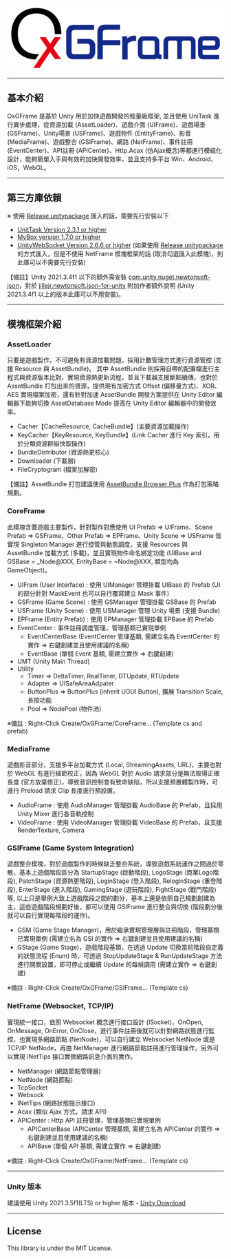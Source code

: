 ![OxGFrame](Docs/OxGFrame_Logo.png)

---

## 基本介紹

OxGFrame 是基於 Unity 用於加快遊戲開發的輕量級框架, 並且使用 UniTask 進行異步處理，從資源加載 (AssetLoader)、遊戲介面 (UIFrame)、遊戲場景 (GSFrame)、Unity場景 (USFrame)、遊戲物件 (EntityFrame)、影音 (MediaFrame)、遊戲整合 (GSIFrame)、網路 (NetFrame)、事件註冊 (EventCenter)、API註冊 (APICenter)、Http.Acax (仿Ajax概念)等都進行模組化設計，能夠簡單入手與有效的加快開發效率，並且支持多平台 Win、Android、iOS，WebGL。

---

## 第三方庫依賴
※ 使用 [Release unitypackage](https://github.com/michael811125/OxGFrame/releases) 匯入的話，需要先行安裝以下

- [UnitTask Version 2.3.1 or higher](https://github.com/Cysharp/UniTask)
- [MyBox version 1.7.0 or higher](https://github.com/Deadcows/MyBox)
- [UnityWebSocket Version 2.6.6 or higher](https://github.com/psygames/UnityWebSocket) (如果使用 [Release unitypackage](https://github.com/michael811125/OxGFrame/releases) 的方式匯入，但是不使用 NetFrame 模塊框架的話 (取消勾選匯入此模塊)，則此庫可以不需要先行安裝)

【備註】Unity 2021.3.4f1 以下的額外需安裝 [com.unity.nuget.newtonsoft-json](https://github.com/jilleJr/Newtonsoft.Json-for-Unity/wiki/Install-official-via-UPM)，對於 [jillejr.newtonsoft.json-for-unity](https://github.com/jilleJr/Newtonsoft.Json-for-Unity/issues/145) 附加作者額外說明 (Unity 2021.3.4f1 以上的版本此庫可以不用安裝)。

---

## 模塊框架介紹

### AssetLoader

只要是遊戲製作，不可避免有資源加載問題，採用計數管理方式進行資源管控 (支援 Resource 與 AssetBundle)。 其中 AssetBundle 則採用自帶的配置檔進行主程式與資源版本比對，實現資源熱更新流程，並且下載器支援斷點續傳，也對於 AssetBundle 打包出來的資源，提供現有加密方式 Offset (偏移量方式)、XOR、AES 實現檔案加密，還有針對加速 AssetBundle 開發方案提供在 Unity Editor 編輯器下能夠切換 AssetDatabase Mode 提高在 Unity Editor 編輯器中的開發效率。

- Cacher【CacheResource, CacheBundle】(主要資源加載操作)
- KeyCacher【KeyResource, KeyBundle】(Link Cacher 進行 Key 索引，用於分類資源群組快取操作)
- BundleDistributor (資源熱更核心)
- Downloader (下載器)
- FileCryptogram (檔案加解密)

【備註】AssetBundle 打包建議使用 [AssetBundle Browser Plus](https://github.com/michael811125/AssetBundles-Browser-Plus) 作為打包策略規劃。

### CoreFrame

此模塊含蓋遊戲主要製作，針對製作對應使用 UI Prefab => UIFrame、Scene Prefab => GSFrame、Other Prefab => EPFrame、Unity Scene => USFrame 皆實現 Singleton Manager 進行控管與動態調度。支援 Resources 與 AssetBundle 加載方式 (多載)，並且實現物件命名綁定功能 (UIBase and GSBase = _Node@XXX, EntityBase = ~Node@XXX, 類型均為 GameObject)。

- UIFram (User Interface) : 使用 UIManager 管理掛載 UIBase 的 Prefab (UI 的部分針對 MaskEvent 也可以自行覆寫建立 Mask 事件)
- GSFrame (Game Scene) : 使用 GSManager 管理掛載 GSBase 的 Prefab 
- USFrame (Unity Scene) : 使用 USManager 管理 Unity 場景 (支援 Bundle)
- EPFrame (Entity Prefab) : 使用 EPManager 管理掛載 EPBase 的 Prefab
- EventCenter : 事件註冊調度管理，管理基類已實現單例
  - EventCenterBase (EventCenter 管理基類, 需建立名為 EventCenter 的實作 => 右鍵創建並且使用建議的名稱)
  - EventBase (單個 Event 基類, 需建立實作 => 右鍵創建)
- UMT (Unity Main Thread)
- Utility 
  - Timer => DeltaTimer, RealTimer, DTUpdate, RTUpdate
  - Adapter => UISafeAreaAdpater
  - ButtonPlus => ButtonPlus (inherit UGUI Button), 擴展 Transition Scale, 長按功能
  - Pool => NodePool (物件池)

※備註 : Right-Click Create/OxGFrame/CoreFrame... (Template cs and prefab)

### MediaFrame

遊戲影音部分，支援多平台加載方式 (Local, StreamingAssets, URL)，主要也對於 WebGL 有進行細節校正，因為 WebGL 對於 Audio 請求部分是無法取得正確長度 (官方放棄修正)，導致音訊控制會有致命缺陷，所以支援預置體製作時，可進行 Preload 請求 Clip 長度進行預設置。

- AudioFrame : 使用 AudioManager 管理掛載 AudioBase 的 Prefab，且採用 Unity Mixer 進行各音軌控制
- VideoFrame : 使用 VideoManager 管理掛載 VideoBase 的 Prefab，且支援 RenderTexture, Camera

### GSIFrame (Game System Integration)

遊戲整合模塊，對於遊戲製作的時候缺乏整合系統，導致遊戲系統運作之間過於零散，基本上遊戲階段區分為 StartupStage (啟動階段), LogoStage (商業Logo階段), PatchStage (資源熱更階段), LoginStage (登入階段), ReloginStage (重登階段), EnterStage (進入階段), GamingStage (遊玩階段), FightStage (戰鬥階段) 等, 以上只是舉例大致上遊戲階段之間的劃分，基本上還是依照自己規劃創建為主，這些遊戲階段規劃好後，都可以使用 GSIFrame 進行整合與切換 (階段劃分後就可以自行實現每階段的運作)。

- GSM (Game Stage Manager)，用於繼承實現管理層與註冊階段，管理基類已實現單例 (需建立名為 GSI 的實作 => 右鍵創建並且使用建議的名稱)
- GStage (Game Stage)，遊戲階段基類，在透過 Update 切換當前階段自定義的狀態流程 (Enum) 時，可透過 StopUpdateStage & RunUpdateStage 方法進行開關設置，即可停止或繼續 Update 的每幀調用 (需建立實作 => 右鍵創建)

※備註 : Right-Click Create/OxGFrame/GSIFrame... (Template cs)

### NetFrame (Websocket, TCP/IP)

實現統一接口，依照 Websocket 概念進行接口設計 (ISocket)，OnOpen, OnMessage, OnError, OnClose，進行事件註冊後就可以針對網路狀態進行監控，也實現多網路節點 (NetNode)，可以自行建立 Websocket NetNode 或是 TCP/IP NetNode，再由 NetManager 進行網路節點註冊進行管理操作，另外可以實現 INetTips 接口實做網路訊息介面的實作。

- NetManager (網路節點管理器)
- NetNode (網路節點)
- TcpSocket
- Websock
- INetTips (網路狀態提示接口)
- Acax (類似 Ajax 方式，請求 API)
- APICenter : Http API 註冊管理，管理基類已實現單例
  - APICenterBase (APICenter 管理基類, 需建立名為 APICenter 的實作 => 右鍵創建並且使用建議的名稱)
  - APIBase (單個 API 基類, 需建立實作 => 右鍵創建)

※備註 : Right-Click Create/OxGFrame/NetFrame... (Template cs)

---

### Unity 版本

建議使用 Unity 2021.3.5f1(LTS) or higher 版本 - [Unity Download](https://unity3d.com/get-unity/download/archive)

---

## License

This library is under the MIT License.
